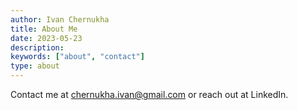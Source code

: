 ```yaml
---
author: Ivan Chernukha
title: About Me
date: 2023-05-23
description:
keywords: ["about", "contact"]
type: about
---
```

Contact me at chernukha.ivan@gmail.com or reach out at LinkedIn.